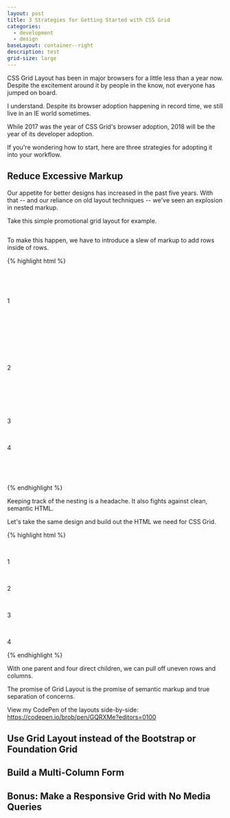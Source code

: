 ```yaml
---
layout: post
title: 3 Strategies for Getting Started with CSS Grid
categories:
  - development
  - design
baseLayout: container--right
description: test
grid-size: large
---
```


CSS Grid Layout has been in major browsers for a little less than a year now. Despite the excitement around it by people in the know, not everyone has jumped on board.

I understand. Despite its browser adoption happening in record time, we still live in an IE world sometimes.

While 2017 was the year of CSS Grid's browser adoption, 2018 will be the year of its developer adoption.

If you're wondering how to start, here are three strategies for adopting it into your workflow.

## Reduce Excessive Markup

Our appetite for better designs has increased in the past five years. With that -- and our reliance on old layout techniques -- we've seen an explosion in nested markup.

Take this simple promotional grid layout for example.

<img>

To make this happen, we have to introduce a slew of markup to add rows inside of rows.

{% highlight html %}

<section class="flexgrid">

    <div class="left-side">

        <div class="item">1</div>

    </div>

    <div class="right-side">

        <div class="right-top">

            <div class="item">2</div>

        </div>

        <div class="right-bottom">

            <div class="item">3</div>

            <div class="item">4</div>

        </div>

    </div>

</section>

{% endhighlight %}

Keeping track of the nesting is a headache. It also fights against clean, semantic HTML. 

Let's take the same design and build out the HTML we need for CSS Grid.

{% highlight html %}

<section class="grid">

    <div class="grid__item">1</div>

    <div class="grid__item">2</div>

    <div class="grid__item">3</div>

    <div class="grid__item">4</div>

</section>

{% endhighlight %}

With one parent and four direct children, we can pull off uneven rows and columns. 

The promise of Grid Layout is the promise of semantic markup and true separation of concerns.

View my CodePen of the layouts side-by-side: https://codepen.io/brob/pen/GQRXMe?editors=0100

## **Use Grid Layout instead of the Bootstrap or Foundation Grid**

## **Build a Multi-Column Form**

## **Bonus: Make a Responsive Grid with No Media Queries**
